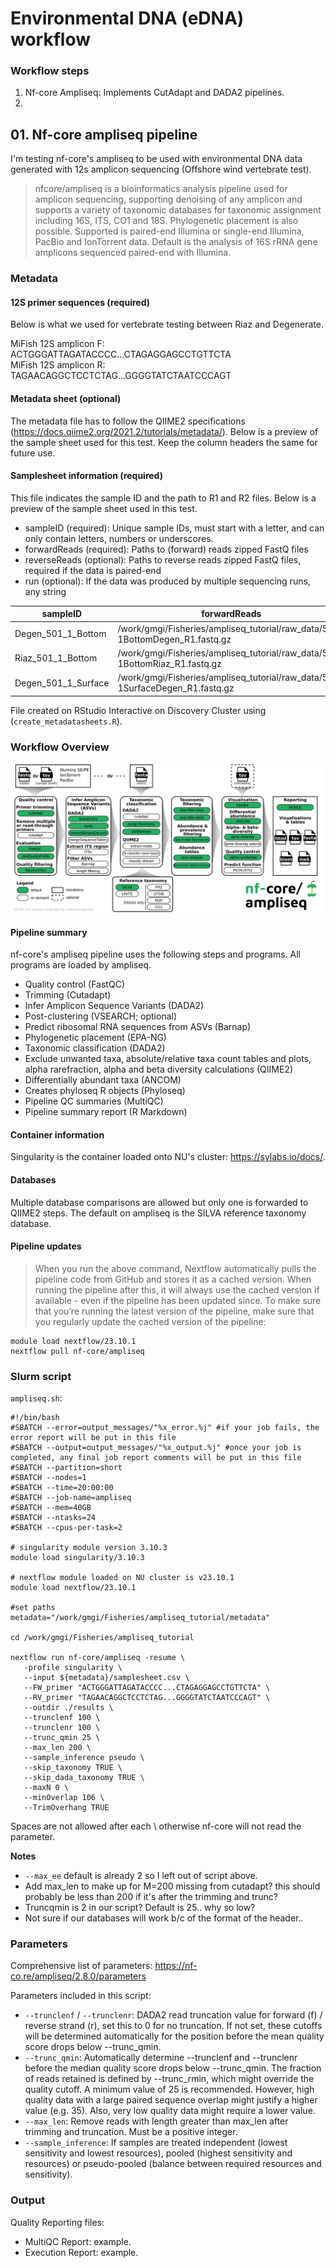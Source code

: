 # Environmental DNA (eDNA) workflow 

### Workflow steps 

1. Nf-core Ampliseq: Implements CutAdapt and DADA2 pipelines.  
2. 

## 01. Nf-core ampliseq pipeline 

I'm testing nf-core's ampliseq to be used with environmental DNA data generated with 12s amplicon sequencing (Offshore wind vertebrate test). 

> nfcore/ampliseq is a bioinformatics analysis pipeline used for amplicon sequencing, supporting denoising of any amplicon and supports a variety of taxonomic databases for taxonomic assignment including 16S, ITS, CO1 and 18S. Phylogenetic placement is also possible. Supported is paired-end Illumina or single-end Illumina, PacBio and IonTorrent data. Default is the analysis of 16S rRNA gene amplicons sequenced paired-end with Illumina.

### Metadata 

#### 12S primer sequences (required)

Below is what we used for vertebrate testing between Riaz and Degenerate. 

MiFish 12S amplicon F: ACTGGGATTAGATACCCC...CTAGAGGAGCCTGTTCTA      
MiFish 12S amplicon R: TAGAACAGGCTCCTCTAG...GGGGTATCTAATCCCAGT     

#### Metadata sheet (optional) 

The metadata file has to follow the QIIME2 specifications (https://docs.qiime2.org/2021.2/tutorials/metadata/). Below is a preview of the sample sheet used for this test. Keep the column headers the same for future use. 

#### Samplesheet information (required)

This file indicates the sample ID and the path to R1 and R2 files. Below is a preview of the sample sheet used in this test. 

- sampleID (required): Unique sample IDs, must start with a letter, and can only contain letters, numbers or underscores.  
- forwardReads (required): Paths to (forward) reads zipped FastQ files  
- reverseReads (optional): Paths to reverse reads zipped FastQ files, required if the data is paired-end  
- run (optional): If the data was produced by multiple sequencing runs, any string  

| sampleID            | forwardReads                                                                  | reverseReads                                                                  | run |
|---------------------|-------------------------------------------------------------------------------|-------------------------------------------------------------------------------|-----|
| Degen_501_1_Bottom  | /work/gmgi/Fisheries/ampliseq_tutorial/raw_data/501-1BottomDegen_R1.fastq.gz  | /work/gmgi/Fisheries/ampliseq_tutorial/raw_data/501-1BottomDegen_R2.fastq.gz  | 1   |
| Riaz_501_1_Bottom   | /work/gmgi/Fisheries/ampliseq_tutorial/raw_data/501-1BottomRiaz_R1.fastq.gz   | /work/gmgi/Fisheries/ampliseq_tutorial/raw_data/501-1BottomRiaz_R2.fastq.gz   | 1   |
| Degen_501_1_Surface | /work/gmgi/Fisheries/ampliseq_tutorial/raw_data/501-1SurfaceDegen_R1.fastq.gz | /work/gmgi/Fisheries/ampliseq_tutorial/raw_data/501-1SurfaceDegen_R2.fastq.gz | 1   |


File created on RStudio Interactive on Discovery Cluster using (`create_metadatasheets.R`). 

### Workflow Overview 

![](https://raw.githubusercontent.com/nf-core/ampliseq/2.8.0//docs/images/ampliseq_workflow.png)

#### Pipeline summary

nf-core's ampliseq pipeline uses the following steps and programs. All programs are loaded by ampliseq. 
- Quality control (FastQC)   
- Trimming (Cutadapt)  
- Infer Amplicon Sequence Variants (DADA2)  
- Post-clustering (VSEARCH; optional)  
- Predict ribosomal RNA sequences from ASVs (Barnap)   
- Phylogenetic placement (EPA-NG)  
- Taxonomic classification (DADA2)  
- Exclude unwanted taxa, absolute/relative taxa count tables and plots, alpha rarefraction, alpha and beta diversity calculations (QIIME2)  
- Differentially abundant taxa (ANCOM)  
- Creates phyloseq R objects (Phyloseq)  
- Pipeline QC summaries (MultiQC)  
- Pipeline summary report (R Markdown)  

#### Container information 

Singularity is the container loaded onto NU's cluster: https://sylabs.io/docs/. 

#### Databases 

Multiple database comparisons are allowed but only one is forwarded to QIIME2 steps. The default on ampliseq is the SILVA reference taxonomy database.

#### Pipeline updates

> When you run the above command, Nextflow automatically pulls the pipeline code from GitHub and stores it as a cached version. When running the pipeline after this, it will always use the cached version if available - even if the pipeline has been updated since. To make sure that you’re running the latest version of the pipeline, make sure that you regularly update the cached version of the pipeline:

```
module load nextflow/23.10.1
nextflow pull nf-core/ampliseq
```

### Slurm script 

`ampliseq.sh`:

```
#!/bin/bash
#SBATCH --error=output_messages/"%x_error.%j" #if your job fails, the error report will be put in this file
#SBATCH --output=output_messages/"%x_output.%j" #once your job is completed, any final job report comments will be put in this file
#SBATCH --partition=short
#SBATCH --nodes=1
#SBATCH --time=20:00:00
#SBATCH --job-name=ampliseq
#SBATCH --mem=40GB
#SBATCH --ntasks=24
#SBATCH --cpus-per-task=2

# singularity module version 3.10.3
module load singularity/3.10.3

# nextflow module loaded on NU cluster is v23.10.1
module load nextflow/23.10.1

#set paths 
metadata="/work/gmgi/Fisheries/ampliseq_tutorial/metadata" 

cd /work/gmgi/Fisheries/ampliseq_tutorial

nextflow run nf-core/ampliseq -resume \
   -profile singularity \
   --input ${metadata}/samplesheet.csv \
   --FW_primer "ACTGGGATTAGATACCCC...CTAGAGGAGCCTGTTCTA" \
   --RV_primer "TAGAACAGGCTCCTCTAG...GGGGTATCTAATCCCAGT" \
   --outdir ./results \
   --trunclenf 100 \
   --trunclenr 100 \
   --trunc_qmin 25 \
   --max_len 200 \
   --sample_inference pseudo \
   --skip_taxonomy TRUE \
   --skip_dada_taxonomy TRUE \
   --maxN 0 \
   --minOverlap 106 \
   --TrimOverhang TRUE
```

Spaces are not allowed after each \ otherwise nf-core will not read the parameter. 

**Notes**  
- `--max_ee` default is already 2 so I left out of script above. 
- Add max_len to make up for M=200 missing from cutadapt?  this should probably be less than 200 if it's after the trimming and trunc?
- Truncqmin is 2 in our script? Default is 25.. why so low?  
- Not sure if our databases will work b/c of the format of the header.. 

### Parameters  

Comprehensive list of parameters: https://nf-co.re/ampliseq/2.8.0/parameters 

Parameters included in this script:  
- `--trunclenf` / `--trunclenr`: DADA2 read truncation value for forward (f) / reverse strand (r), set this to 0 for no truncation. If not set, these cutoffs will be determined automatically for the position before the mean quality score drops below --trunc_qmin.  
- `--trunc_qmin`: Automatically determine --trunclenf and --trunclenr before the median quality score drops below --trunc_qmin. The fraction of reads retained is defined by --trunc_rmin, which might override the quality cutoff. A minimum value of 25 is recommended. However, high quality data with a large paired sequence overlap might justify a higher value (e.g. 35). Also, very low quality data might require a lower value. 
- `--max_len`: Remove reads with length greater than max_len after trimming and truncation. Must be a positive integer.  
- `--sample_inference`: If samples are treated independent (lowest sensitivity and lowest resources), pooled (highest sensitivity and resources) or pseudo-pooled (balance between required resources and sensitivity).   

### Output 

Quality Reporting files:  
- MultiQC Report: example.  
- Execution Report: example.  

